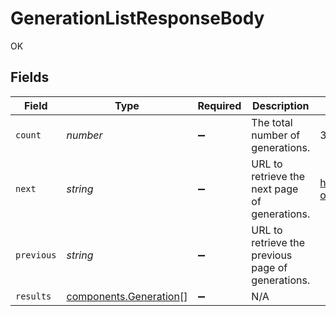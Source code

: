 # GenerationListResponseBody

OK


## Fields

| Field                                                            | Type                                                             | Required                                                         | Description                                                      | Example                                                          |
| ---------------------------------------------------------------- | ---------------------------------------------------------------- | ---------------------------------------------------------------- | ---------------------------------------------------------------- | ---------------------------------------------------------------- |
| `count`                                                          | *number*                                                         | :heavy_minus_sign:                                               | The total number of generations.                                 | 3                                                                |
| `next`                                                           | *string*                                                         | :heavy_minus_sign:                                               | URL to retrieve the next page of generations.                    | https://pokeapi.co/api/v2/generation/?offset=20&limit=20         |
| `previous`                                                       | *string*                                                         | :heavy_minus_sign:                                               | URL to retrieve the previous page of generations.                |                                                                  |
| `results`                                                        | [components.Generation](../../models/components/generation.md)[] | :heavy_minus_sign:                                               | N/A                                                              |                                                                  |